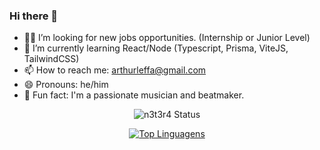 ### Hi there 👋

- 👨‍💻 I’m looking for new jobs opportunities. (Internship or Junior Level)
- 🌱 I’m currently learning React/Node (Typescript, Prisma, ViteJS, TailwindCSS)
- 📫 How to reach me: arthurleffa@gmail.com
- 😄 Pronouns: he/him
- 🎵 Fun fact: I'm a passionate musician and beatmaker. 

<div align="center"> 

![n3t3r4 Status](https://github-readme-stats.vercel.app/api?username=n3t3r4&show_icons=true&theme=dark)

[![Top Linguagens](https://github-readme-stats.vercel.app/api/top-langs/?username=n3t3r4&layout=compact&theme=dark)](https://github.com/n3t3r4/github-readme-stats)
</div>
